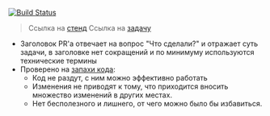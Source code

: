 [![Build Status](https://drone.daymarket.uz/api/badges/DayMarket/b2c-frontend-ssr/status.svg?branch=%BRANCH_BUILD%)](https://drone.daymarket.uz/DayMarket/b2c-frontend-ssr)

> Ссылка на [стенд](https://b2c-fe-can-%BRANCH_STAND%.dev.cluster.daymarket.uz/ru/faq)
> Ссылка на [задачу](https://jira.uzum.com/browse/B2CFRONT-%JIRA%)

- Заголовок PR'а отвечает на вопрос "Что сделали?" и отражает суть задачи, в заголовке нет сокращений и по минимуму используются технические термины
- Проверено на [запахи кода](https://refactoring.guru/ru/refactoring/smells):
  - Код не раздут, с ним можно эффективно работать
  - Изменения не приводят к тому, что приходится вносить множество изменений в других местах.
  - Нет бесполезного и лишнего, от чего можно было бы избавиться.

<!-- (Опционально) Техническое описание (для ревьверов), все остальное в джиру -->
